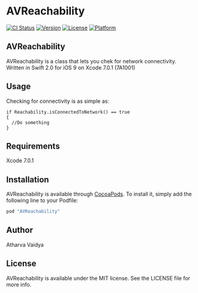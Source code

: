 # AVReachability

[![CI Status](http://img.shields.io/travis/TechieCSG/AVReachability.svg?style=flat)](https://travis-ci.org/TechieCSG/AVReachability)
[![Version](https://img.shields.io/cocoapods/v/AVReachability.svg?style=flat)](http://cocoapods.org/pods/AVReachability)
[![License](https://img.shields.io/cocoapods/l/AVReachability.svg?style=flat)](http://cocoapods.org/pods/AVReachability)
[![Platform](https://img.shields.io/cocoapods/p/AVReachability.svg?style=flat)](http://cocoapods.org/pods/AVReachability)
## AVReachability

AVReachability is a class that lets you chek for network connectivity. Written in Swift 2.0 for iOS 9 on Xcode 7.0.1 (7A1001)

## Usage

Checking for connectivity is as simple as:

    if Reachability.isConnectedToNetwork() == true
    {
      //Do something
    }

## Requirements

Xcode 7.0.1

## Installation

AVReachability is available through [CocoaPods](http://cocoapods.org). To install
it, simply add the following line to your Podfile:

```ruby
pod "AVReachability"
```

## Author

Atharva Vaidya

## License

AVReachability is available under the MIT license. See the LICENSE file for more info.
